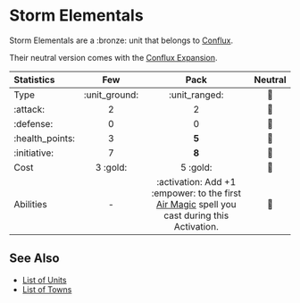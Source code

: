 # Storm Elementals

Storm Elementals are a :bronze: unit that belongs to [Conflux](../towns/conflux.md).

Their neutral version comes with the [Conflux Expansion](../content.md).


| Statistics | Few | Pack | Neutral |
| :--- | :---: | :---: | :---: |
| Type | :unit_ground: | :unit_ranged: | 🚧 |
| :attack: | 2 | 2 | 🚧 |
| :defense: | 0 | 0 | 🚧 |
| :health_points: | 3 | **5** | 🚧 |
| :initiative: | 7 | **8** | 🚧 |
| Cost | 3 :gold: | 5 :gold: | 🚧 |
| Abilities | - | :activation: Add +1 :empower: to the first [Air Magic](../spells/school_of_air_magic.md) spell you cast during this Activation. | 🚧 |


## See Also

- [List of Units](../units.md)
- [List of Towns](../towns.md)
